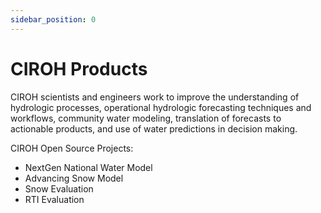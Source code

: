 ```yaml
---
sidebar_position: 0
---
```


# CIROH Products

CIROH scientists and engineers work to improve the understanding of hydrologic processes, operational hydrologic forecasting techniques and workflows, community water modeling, translation of forecasts to actionable products, and use of water predictions in decision making.

CIROH Open Source Projects:
- NextGen National Water Model
- Advancing Snow Model
- Snow Evaluation
- RTI Evaluation